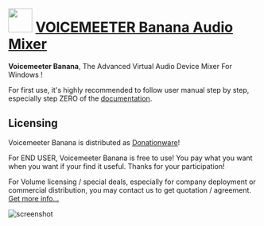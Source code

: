﻿# <img src="https://cdn.jsdelivr.net/gh/chtof/chocolatey-packages/automatic/voicemeeter-banana.install/voicemeeter-banana.png" width="48" height="48"/> [VOICEMEETER Banana Audio Mixer](https://chocolatey.org/packages/voicemeeter-banana.install)

__Voicemeeter Banana__, The Advanced Virtual Audio Device Mixer For Windows !

For first use, it's highly recommended to follow user manual step by step, especially step ZERO of the [documentation](https://vb-audio.com/Voicemeeter/banana.htm#Documentation).

## Licensing
Voicemeeter Banana is distributed as [Donationware](https://www.vb-audio.com/Voicemeeter/Donationware.htm)!

For END USER, Voicemeeter Banana is free to use! You pay what you want when you want if your find it useful. Thanks for your participation!

For Volume licensing / special deals, especially for company deployment or commercial distribution, you may contact us to get quotation / agreement. [Get more info...](https://www.vb-audio.com/Services/licensing.htm)

![screenshot](https://cdn.jsdelivr.net/gh/chtof/chocolatey-packages/automatic/voicemeeter-banana.install/screenshot.png)
